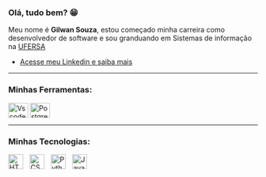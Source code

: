 ### Olá, tudo bem? 😁
Meu nome é **Gilwan Souza**, estou começado minha carreira como desenvolvedor de software e sou granduando em Sistemas de informação na [UFERSA](https://ufersa.edu.br/)
- [Acesse meu Linkedin e saiba mais](https://www.linkedin.com/in/gilwan-souza-aa1026220/)

---

### Minhas Ferramentas:
<img align="center" alt="Vscode" height="30" width="40" src="https://cdn.jsdelivr.net/gh/devicons/devicon/icons/vscode/vscode-original.svg">
<img align="center" alt="Postgres" height="30" width="40" src="https://cdn.icon-icons.com/icons2/2667/PNG/512/folder_postgres_icon_161286.png">

---

### Minhas Tecnologias:
<img align="left" alt="HTML" width="30px" style="padding-right:10px;" src="https://cdn.jsdelivr.net/gh/devicons/devicon/icons/html5/html5-plain.svg" />
<img align="left" alt="CSS" width="30px" style="padding-right:10px;" src="https://cdn.jsdelivr.net/gh/devicons/devicon/icons/css3/css3-plain.svg" />
<img align="left" alt="Python" width="30px" style="padding-right:10px;" src="https://cdn.jsdelivr.net/gh/devicons/devicon/icons/python/python-plain.svg" />
<img align="left" alt="Java" width="30px" style="padding-right:10px;" src="https://cdn.jsdelivr.net/gh/devicons/devicon/icons/java/java-original.svg"/>